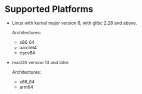 # Supported Platforms

- Linux with kernel major version 6, with glibc 2.28 and above.

  Architectures:
  - x86_64
  - aarch64
  - riscv64

- macOS version 13 and later.

  Architectures:
  - x86_64
  - arm64
